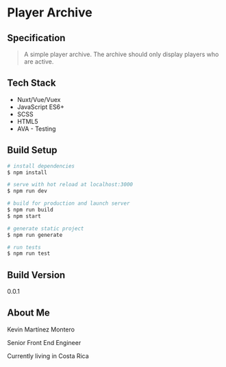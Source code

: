 # Player Archive

## Specification

> A simple player archive. The archive should only display players who are active.

## Tech Stack

* Nuxt/Vue/Vuex
* JavaScript ES6+
* SCSS
* HTML5
* AVA - Testing

## Build Setup

``` bash
# install dependencies
$ npm install

# serve with hot reload at localhost:3000
$ npm run dev

# build for production and launch server
$ npm run build
$ npm start

# generate static project
$ npm run generate

# run tests
$ npm run test
```

## Build Version

0.0.1

## About Me

Kevin Martínez Montero

Senior Front End Engineer

Currently living in Costa Rica